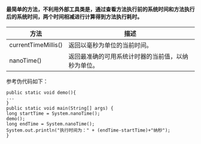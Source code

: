 #### 最简单的方法，不利用外部工具类是，通过查看方法执行前的系统时间和方法执行后的系统时间，两个时间相减进行计算得到方法执行耗时。

| 方法                | 描述                                       |
| ------------------- | ----------------------------------------- |
| currentTimeMillis() | 返回以毫秒为单位的当前时间。                   |
| nanoTime()          | 返回最准确的可用系统计时器的当前值，以纳秒为单位。 |

参考伪代码如下：
```
public static void demo(){
...
}
public static void main(String[] args) {
long startTime = System.nanoTime();
demo();
long endTime = System.nanoTime();
System.out.println("执行时间为：" + (endTime-startTime)+"纳秒");
}
```
